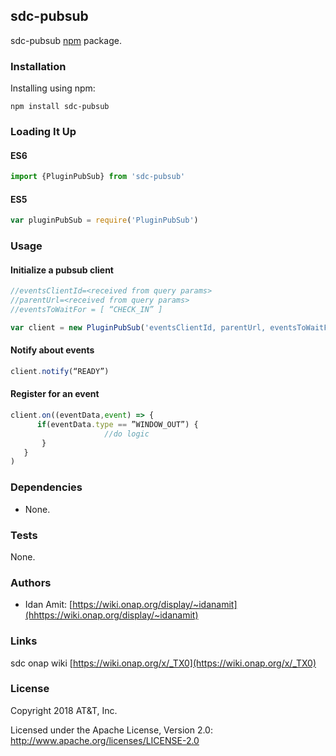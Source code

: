 ## sdc-pubsub

sdc-pubsub [npm](https://www.npmjs.com/package/sdc-pubsub) package.

### Installation

Installing using npm:

```
npm install sdc-pubsub
```

### Loading It Up
#### ES6
```javascript
import {PluginPubSub} from 'sdc-pubsub'
```
#### ES5

```javascript
var pluginPubSub = require('PluginPubSub')
```

### Usage
#### Initialize a pubsub client
```javascript
//eventsClientId=<received from query params>
//parentUrl=<received from query params>
//eventsToWaitFor = [ “CHECK_IN” ]

var client = new PluginPubSub('eventsClientId, parentUrl, eventsToWaitFor')
```

#### Notify about events
```javascript
client.notify(“READY”)
```

#### Register for an event
```javascript
client.on((eventData,event) => {
      if(eventData.type == ”WINDOW_OUT”) {
		             //do logic
       }
   }
)
```

### Dependencies

* None.

### Tests

None.

### Authors

* Idan Amit: [https://wiki.onap.org/display/~idanamit](hhttps://wiki.onap.org/display/~idanamit)


### Links

sdc onap wiki [https://wiki.onap.org/x/_TX0](https://wiki.onap.org/x/_TX0)

### License

Copyright 2018 AT&T, Inc.

Licensed under the Apache License, Version 2.0: http://www.apache.org/licenses/LICENSE-2.0
